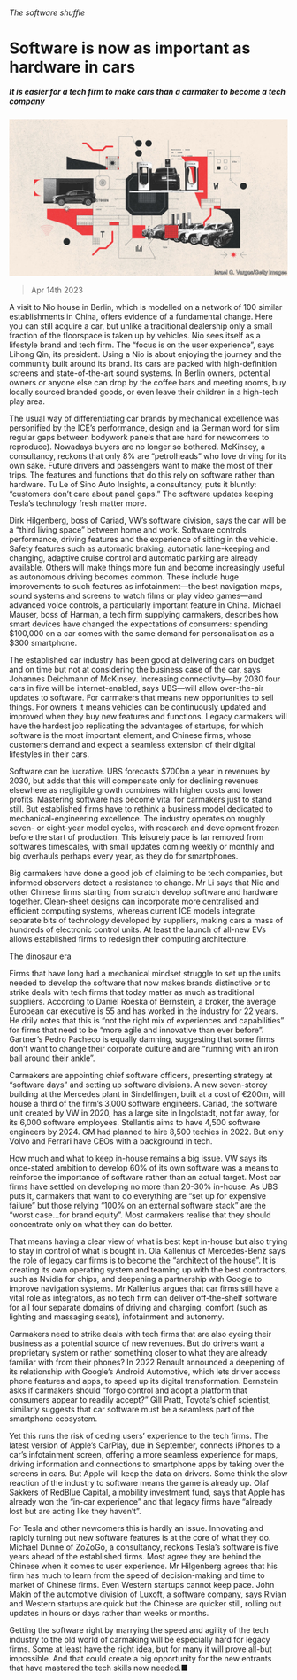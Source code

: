 ###### The software shuffle

# Software is now as important as hardware in cars 

##### It is easier for a tech firm to make cars than a carmaker to become a tech company 

![image](images/20230422_SRD005.jpg) 

> Apr 14th 2023 

A visit to Nio house in Berlin, which is modelled on a network of 100 similar establishments in China, offers evidence of a fundamental change. Here you can still acquire a car, but unlike a traditional dealership only a small fraction of the floorspace is taken up by vehicles. Nio sees itself as a lifestyle brand and tech firm. The “focus is on the user experience”, says Lihong Qin, its president. Using a Nio is about enjoying the journey and the community built around its brand. Its cars are packed with high-definition screens and state-of-the-art sound systems. In Berlin owners, potential owners or anyone else can drop by the coffee bars and meeting rooms, buy locally sourced branded goods, or even leave their children in a high-tech play area.

The usual way of differentiating car brands by mechanical excellence was personified by the ICE’s performance, design and  (a German word for slim regular gaps between bodywork panels that are hard for newcomers to reproduce). Nowadays buyers are no longer so bothered. McKinsey, a consultancy, reckons that only 8% are “petrolheads” who love driving for its own sake. Future drivers and passengers want to make the most of their trips. The features and functions that do this rely on software rather than hardware. Tu Le of Sino Auto Insights, a consultancy, puts it bluntly: “customers don’t care about panel gaps.” The software updates keeping Tesla’s technology fresh matter more. 

Dirk Hilgenberg, boss of Cariad, VW’s software division, says the car will be a “third living space” between home and work. Software controls performance, driving features and the experience of sitting in the vehicle. Safety features such as automatic braking, automatic lane-keeping and changing, adaptive cruise control and automatic parking are already available. Others will make things more fun and become increasingly useful as autonomous driving becomes common. These include huge improvements to such features as infotainment—the best navigation maps, sound systems and screens to watch films or play video games—and advanced voice controls, a particularly important feature in China. Michael Mauser, boss of Harman, a tech firm supplying carmakers, describes how smart devices have changed the expectations of consumers: spending $100,000 on a car comes with the same demand for personalisation as a $300 smartphone. 


The established car industry has been good at delivering cars on budget and on time but not at considering the business case of the car, says Johannes Deichmann of McKinsey. Increasing connectivity—by 2030 four cars in five will be internet-enabled, says UBS—will allow over-the-air updates to software. For carmakers that means new opportunities to sell things. For owners it means vehicles can be continuously updated and improved when they buy new features and functions. Legacy carmakers will have the hardest job replicating the advantages of startups, for which software is the most important element, and Chinese firms, whose customers demand and expect a seamless extension of their digital lifestyles in their cars. 

Software can be lucrative. UBS forecasts $700bn a year in revenues by 2030, but adds that this will compensate only for declining revenues elsewhere as negligible growth combines with higher costs and lower profits. Mastering software has become vital for carmakers just to stand still. But established firms have to rethink a business model dedicated to mechanical-engineering excellence. The industry operates on roughly seven- or eight-year model cycles, with research and development frozen before the start of production. This leisurely pace is far removed from software’s timescales, with small updates coming weekly or monthly and big overhauls perhaps every year, as they do for smartphones. 

Big carmakers have done a good job of claiming to be tech companies, but informed observers detect a resistance to change. Mr Li says that Nio and other Chinese firms starting from scratch develop software and hardware together. Clean-sheet designs can incorporate more centralised and efficient computing systems, whereas current ICE models integrate separate bits of technology developed by suppliers, making cars a mass of hundreds of electronic control units. At least the launch of all-new EVs allows established firms to redesign their computing architecture.

The dinosaur era

Firms that have long had a mechanical mindset struggle to set up the units needed to develop the software that now makes brands distinctive or to strike deals with tech firms that today matter as much as traditional suppliers. According to Daniel Roeska of Bernstein, a broker, the average European car executive is 55 and has worked in the industry for 22 years. He drily notes that this is “not the right mix of experiences and capabilities” for firms that need to be “more agile and innovative than ever before”. Gartner’s Pedro Pacheco is equally damning, suggesting that some firms don’t want to change their corporate culture and are “running with an iron ball around their ankle”.

Carmakers are appointing chief software officers, presenting strategy at “software days” and setting up software divisions. A new seven-storey building at the Mercedes plant in Sindelfingen, built at a cost of €200m, will house a third of the firm’s 3,000 software engineers. Cariad, the software unit created by VW in 2020, has a large site in Ingolstadt, not far away, for its 6,000 software employees. Stellantis aims to have 4,500 software engineers by 2024. GM had planned to hire 8,500 techies in 2022. But only Volvo and Ferrari have CEOs with a background in tech.

How much and what to keep in-house remains a big issue. VW says its once-stated ambition to develop 60% of its own software was a means to reinforce the importance of software rather than an actual target. Most car firms have settled on developing no more than 20-30% in-house. As UBS puts it, carmakers that want to do everything are “set up for expensive failure” but those relying “100% on an external software stack” are the “worst case…for brand equity”. Most carmakers realise that they should concentrate only on what they can do better. 

That means having a clear view of what is best kept in-house but also trying to stay in control of what is bought in. Ola Kallenius of Mercedes-Benz says the role of legacy car firms is to become the “architect of the house”. It is creating its own operating system and teaming up with the best contractors, such as Nvidia for chips, and deepening a partnership with Google to improve navigation systems. Mr Kallenius argues that car firms still have a vital role as integrators, as no tech firm can deliver off-the-shelf software for all four separate domains of driving and charging, comfort (such as lighting and massaging seats), infotainment and autonomy.

Carmakers need to strike deals with tech firms that are also eyeing their business as a potential source of new revenues. But do drivers want a proprietary system or rather something closer to what they are already familiar with from their phones? In 2022 Renault announced a deepening of its relationship with Google’s Android Automotive, which lets driver access phone features and apps, to speed up its digital transformation. Bernstein asks if carmakers should “forgo control and adopt a platform that consumers appear to readily accept?” Gill Pratt, Toyota’s chief scientist, similarly suggests that car software must be a seamless part of the smartphone ecosystem. 

Yet this runs the risk of ceding users’ experience to the tech firms. The latest version of Apple’s CarPlay, due in September, connects iPhones to a car’s infotainment screen, offering a more seamless experience for maps, driving information and connections to smartphone apps by taking over the screens in cars. But Apple will keep the data on drivers. Some think the slow reaction of the industry to software means the game is already up. Olaf Sakkers of RedBlue Capital, a mobility investment fund, says that Apple has already won the “in-car experience” and that legacy firms have “already lost but are acting like they haven’t”.

For Tesla and other newcomers this is hardly an issue. Innovating and rapidly turning out new software features is at the core of what they do. Michael Dunne of ZoZoGo, a consultancy, reckons Tesla’s software is five years ahead of the established firms. Most agree they are behind the Chinese when it comes to user experience. Mr Hilgenberg agrees that his firm has much to learn from the speed of decision-making and time to market of Chinese firms. Even Western startups cannot keep pace. John Makin of the automotive division of Luxoft, a software company, says Rivian and Western startups are quick but the Chinese are quicker still, rolling out updates in hours or days rather than weeks or months. 

Getting the software right by marrying the speed and agility of the tech industry to the old world of carmaking will be especially hard for legacy firms. Some at least have the right idea, but for many it will prove all-but impossible. And that could create a big opportunity for the new entrants that have mastered the tech skills now needed.■

